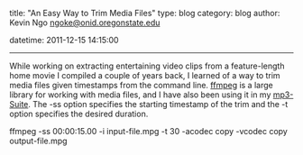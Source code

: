title: "An Easy Way to Trim Media Files"
type: blog
category: blog
author: Kevin Ngo <ngoke@onid.oregonstate.edu>

datetime: 2011-12-15 14:15:00

---

While working on extracting entertaining video clips from a feature-length home
movie I compiled a couple of years back, I learned of a way to trim media files
given timestamps from the command line. [ffmpeg](http://ffmpeg.org) is a large
library for working with media files, and I have also been using it in my
[mp3-Suite](http://github.com/ngokevin/mp3-Suite). The -ss option specifies the
starting timestamp of the trim and the -t option specifies the desired
duration.

ffmpeg -ss 00:00:15.00 -i input-file.mpg -t 30 -acodec copy -vcodec copy
output-file.mpg
